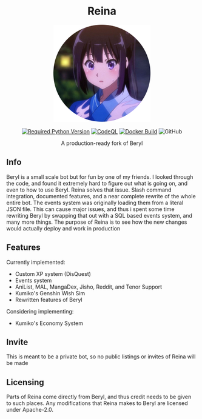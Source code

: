 <div align=center>

# Reina

![Reina](./Assets/reina-logo-resized.png)


[![Required Python Version](https://img.shields.io/badge/Python-3.10-blue?logo=python&logoColor=white)](https://github.com/No767/Reina/blob/dev/pyproject.toml) [![CodeQL](https://github.com/No767/Reina/actions/workflows/codeql.yml/badge.svg?branch=dev&event=push)](https://github.com/No767/Reina/actions/workflows/codeql.yml) [![Docker Build](https://github.com/No767/Reina/actions/workflows/docker-build.yml/badge.svg)](https://github.com/No767/Reina/actions/workflows/docker-build.yml) ![GitHub](https://img.shields.io/github/license/No767/Reina?label=License&logo=github)


A production-ready fork of Beryl

<div align=left>

## Info

Beryl is a small scale bot but for fun by one of my friends. I looked through the code, and found it extremely hard to figure out what is going on, and even to how to use Beryl. Reina solves that issue. Slash command integration, documented features, and a near complete rewrite of the whole entire bot. The events system was originally loading them from a literal JSON file. This can cause major issues, and thus i spent some time rewriting Beryl by swapping that out with a SQL based events system, and many more things. The purpose of Reina is to see how the new changes would actually deploy and work in production

## Features

Currently implemented:

- Custom XP system (DisQuest)
- Events system
- AniList, MAL, MangaDex, Jisho, Reddit, and Tenor Support
- Kumiko's Genshin Wish Sim 
- Rewritten features of Beryl

Considering implementing:

- Kumiko's Economy System

## Invite

This is meant to be a private bot, so no public listings or invites of Reina will be made

## Licensing

Parts of Reina come directly from Beryl, and thus credit needs to be given to such places. Any modifications that Reina makes to Beryl are licensed under Apache-2.0.
